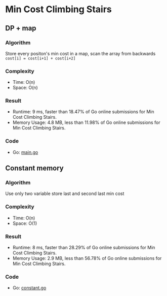 # Min Cost Climbing Stairs
## DP + map
### Algorithm
Store every positon's min cost in a map, scan the array from backwards
`cost[i] = cost[i+1] + cost[i+2]`
### Complexity
- Time: O(n)
- Space: O(n)
### Result
- Runtime: 9 ms, faster than 18.47% of Go online submissions for Min Cost Climbing Stairs.
- Memory Usage: 4.8 MB, less than 11.98% of Go online submissions for Min Cost Climbing Stairs.
### Code
- Go: [main.go](#maingo)
## Constant memory
### Algorithm
Use only two variable store last and second last min cost
### Complexity
- Time: O(n)
- Space: O(1)
### Result
- Runtime: 8 ms, faster than 28.29% of Go online submissions for Min Cost Climbing Stairs.
- Memory Usage: 2.9 MB, less than 56.78% of Go online submissions for Min Cost Climbing Stairs.
### Code
- Go: [constant.go](#constantgo)
